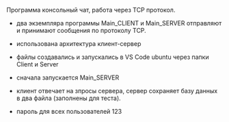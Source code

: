 Программа консольный чат, работа через TCP протокол.

- два экземпляра программы Main_CLIENT и Main_SERVER отправляют и принимают сообщения по протоколу ТСР.

- использована архитектура клиент-сервер

- файлы создавались и запускались в VS Code ubuntu через папки Client  и Server

- сначала запускается Main_SERVER

- клиент отвечает на зпросы сервера, сервер сохраняет базу данных в два файла (заполнены для теста).

- пароль для всех пользователей 123

